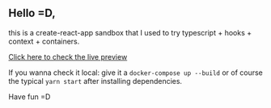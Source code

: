 
## Hello =D, 

this is a create-react-app sandbox that I used to try typescript + hooks + context + containers. 

[Click here to check the live preview](https://carneirodotdev.github.io/react-typescript//)

If you wanna check it local: give it a `docker-compose up --build`
or of course the typical `yarn start` after installing dependencies. 

Have fun =D 